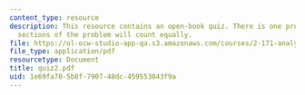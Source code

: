 ```yaml
---
content_type: resource
description: This resource contains an open-book quiz. There is one problem; all seven
  sections of the problem will count equally.
file: https://ol-ocw-studio-app-qa.s3.amazonaws.com/courses/2-171-analysis-and-design-of-digital-control-systems-fall-2006/1e69fa705b8f790748dc459553043f9a_quiz2.pdf
file_type: application/pdf
resourcetype: Document
title: quiz2.pdf
uid: 1e69fa70-5b8f-7907-48dc-459553043f9a
---
```

